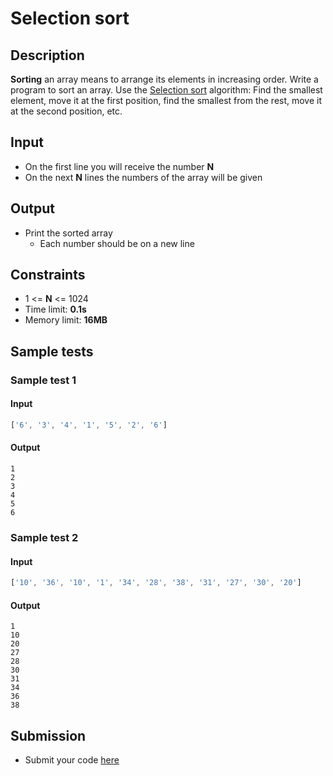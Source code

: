 # Selection sort

## Description
**Sorting** an array means to arrange its elements in increasing order. Write a program to sort an array.
Use the [Selection sort](http://en.wikipedia.org/wiki/Selection_sort) algorithm: Find the smallest element, move it at the first position, find the smallest from the rest, move it at the second position, etc.

## Input
- On the first line you will receive the number **N**
- On the next **N** lines the numbers of the array will be given

## Output
- Print the sorted array
  - Each number should be on a new line

## Constraints
- 1 <= **N** <= 1024
- Time limit: **0.1s**
- Memory limit: **16MB**

## Sample tests

### Sample test 1

#### Input
```js
['6', '3', '4', '1', '5', '2', '6']
```

#### Output
```
1
2
3
4
5
6
```

### Sample test 2

#### Input
```js
['10', '36', '10', '1', '34', '28', '38', '31', '27', '30', '20']
```

#### Output
```
1
10
20
27
28
30
31
34
36
38
```

## Submission
- Submit your code [here](http://bgcoder.com/Contests/Compete/Index/360#4)
